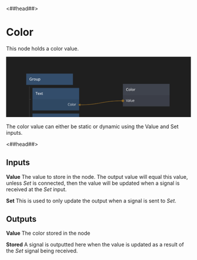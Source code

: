 <##head##>

# Color

This node holds a color value.

<div class="ndl-images">
    <img src="/nodes/data/color-1.png" class="ndl-image large"></img>
</div>

The color value can either be static or dynamic using the Value and Set inputs.

<##head##>

## Inputs

**Value**
The value to store in the node. The output value will equal this value, unless _Set_ is connected, then the value will be updated when a signal is received at the _Set_ input.

**Set**
This is used to only update the output when a signal is sent to _Set_.

## Outputs

**Value**
The color stored in the node

**Stored**
A signal is outputted here when the value is updated as a result of the _Set_ signal being received.
